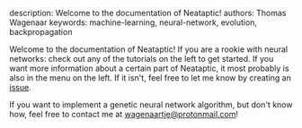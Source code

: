 description: Welcome to the documentation of Neataptic!
authors: Thomas Wagenaar
keywords: machine-learning, neural-network, evolution, backpropagation

Welcome to the documentation of Neataptic! If you are a rookie with neural networks:
check out any of the tutorials on the left to get started. If you want more
information about a certain part of Neataptic, it most probably is also in the
menu on the left. If it isn't, feel free to let me know by creating an [issue](https://github.com/wagenaartje/neataptic/issues).

If you want to implement a genetic neural network algorithm, but don't know how,
feel free to contact me at [wagenaartje@protonmail.com](mailto:wagenaartje@protonmail.com)!
